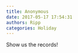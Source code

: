 ```yaml
---
title: Anonymous
date: 2017-05-17 17:54:31
authors: Ripp
categories: Holiday
---
```


 Show us the records!